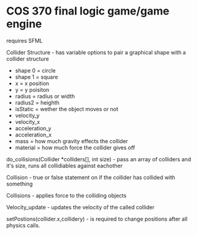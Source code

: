 # COS 370 final logic game/game engine
requires SFML

Collider Structure - has variable options to pair a graphical shape with a collider structure
- shape 0 = circle
- shape 1 = square
- x = x position
- y = y poisiton
- radius = radius or width
- radius2 = heighth
- isStatic = wether the object moves or not
- velocity_y
- velocity_x
- acceleration_y
- acceleration_x
- mass = how much gravity effects the collider
- material = how much force the collider gives off

do_collisions(Collider *colliders[], int size) - pass an array of colliders and it's size, runs all collidiables against eachother

Collision - true or false statement on if the collider has collided with something

Collisions - applies force to the colliding objects

Velocity_update - updates the velocity of the called collider

setPostions(collider.x,collidery) - is required to change positions after all physics calls.
